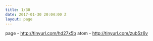 ```yaml
---
title: 1/30
date: 2017-01-30 20:04:00 Z
layout: page
---
```


page - http://tinyurl.com/hd27x5b
atom - http://tinyurl.com/zub5z6v